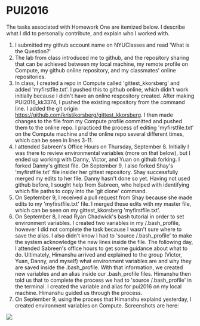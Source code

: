 # PUI2016

The tasks associated with Homework One are itemized below. I describe what I did to personally
contribute, and explain who I worked with.

1. I submitted my github account name on NYUClasses and read 'What is the Question?'
2. The lab from class introduced me to github, and the repository sharing that can be achieved
between my local machine, my remote profile on Compute, my github online repository, and my
classmates' online repositories. 
3. In class, I created a repo in Compute called 'gittest_kkorsberg' and added 'myfirstfile.txt'.
I pushed this to github online, which didn't work initially because I didn't have an online respository
created. After making PUI2016_kk3374, I pushed the existing repository from the command line. I added
the git origin <https://github.com/kristikorsberg/gittest_kkorsberg>. I then made changes to the file
from my Compute profile committed and pushed them to the online repo. I practiced the process of editing 
'myfirstfile.txt' on the Compute machine and the online repo several different times, which can be seen 
in lines 3-11.
4. I attended Sabreen's Office Hours on Thursday, September 8. Initially I was there to review environmental
variables (more on that below), but I ended up working with Danny, Victor, and Yuan on github forking. I
forked Danny's gittest file. On September 9, I also forked Shay's 'myfirstfile.txt' file insider her
gittest repository. Shay successfully merged my edits to her file. Danny hasn't done so yet. 
Having not used github before, I sought help from Sabreen, who helped with identifying which file
paths to copy into the 'git clone' command. 
5. On September 9, I received a pull request from Shay because she made edits to my 'myfirstfile.txt' file.
I merged these edits with my master file, which can be seen on my gittest_kkorsberg 'myfirstfile.txt'. 
6. On September 8, I read Ryan Chadwick's bash tutorial in order to set environment variables. I created
two variables in my /.bash_profile, however I did not complete the task because I wasn't sure where to
save the alias. I also didn't know I had to 'source /.bash_profile' to make the system acknowledge the new
lines inside the file. The following day, I attended Sabreen's office hours to get some guidance about what
to do. Ultimately, Himanshu arrived and explained to the group (Victor, Yuan, Danny, and myself) what
environment variables are and why they are saved inside the .bash_profile. With that information, we created
new variables and an alias inside our .bash_profile files. Himanshu then told us that to complete the process
we had to 'source /.bash_profile' in the terminal. I created the variable and alias for pui2016 on my 
local machine. Himanshu guided us through the process. 
7. On September 9, using the process that Himanshu explaind yesterday, I created environment 
variables on Compute. Screenshots are here:
<image src ="/Users/kristikorsberg/Documents/NYUCUSP/PUI2016/bash_profile_screen_shot.png"/>

